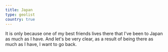 ```yaml
---
title: Japan
type: geolist
country: true
---
```

It is only because one of my best friends lives there that I've been to Japan as much as I have. And let's be very clear, as a result of being there as much as I have, I want to go back. 
